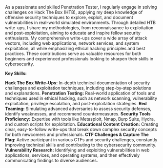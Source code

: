 As a passionate and skilled Penetration Tester, I regularly engage in solving challenges on Hack The Box (HTB), applying my deep knowledge of offensive security techniques to explore, exploit, and document vulnerabilities in real-world simulated environments. Through detailed HTB write-ups, I share my methodologies, from reconnaissance to exploitation and post-exploitation, aiming to educate and inspire fellow security enthusiasts. My comprehensive write-ups cover a wide array of attack vectors, including web applications, network services, and system exploitation, all while emphasizing ethical hacking principles and best practices. These contributions serve as valuable resources for both beginners and experienced professionals looking to sharpen their skills in cybersecurity.

**Key Skills:**

**Hack The Box Write-Ups:** In-depth technical documentation of security challenges and exploitation techniques, including step-by-step solutions and explanations.
**Penetration Testing:** Real-world application of tools and techniques used in ethical hacking, such as network scanning, vulnerability exploitation, privilege escalation, and post-exploitation strategies.
**Red Teaming:** Simulating advanced adversaries to assess security defenses, identify weaknesses, and recommend countermeasures.
**Security Tools Proficiency:** Expertise with tools like Metasploit, Nmap, Burp Suite, Hydra, and custom scripts for exploitation.
**Educational Content Creation:** Creating clear, easy-to-follow write-ups that break down complex security concepts for both newcomers and professionals.
**CTF Challenges & Capture The Flag:** Active participant in various CTFs and security challenges, constantly improving technical skills and contributing to the cybersecurity community.
**Vulnerability Research:** Identifying and exploiting vulnerabilities in web applications, services, and operating systems, and then effectively communicating findings to diverse audiences.
